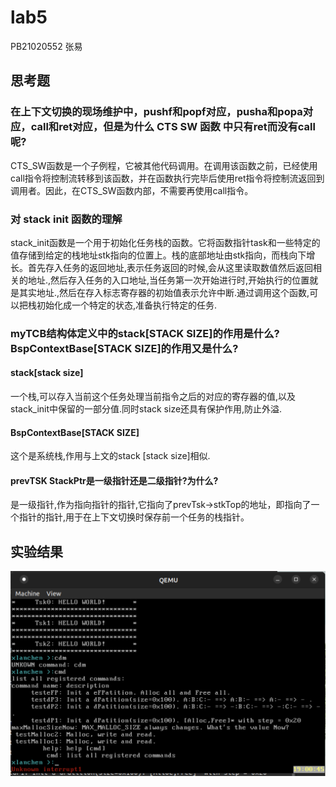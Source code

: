 # lab5 

PB21020552 张易

## 思考题
### 在上下文切换的现场维护中，pushf和popf对应，pusha和popa对应，call和ret对应，但是为什么 CTS SW 函数 中只有ret而没有call呢?

CTS_SW函数是一个子例程，它被其他代码调用。在调用该函数之前，已经使用call指令将控制流转移到该函数，并在函数执行完毕后使用ret指令将控制流返回到调用者。因此，在CTS_SW函数内部，不需要再使用call指令。

### 对 stack init 函数的理解
stack_init函数是一个用于初始化任务栈的函数。它将函数指针task和一些特定的值存储到给定的栈地址stk指向的位置上。栈的底部地址由stk指向，而栈向下增长。首先存入任务的返回地址,表示任务返回的时候,会从这里读取数值然后返回相关的地址.,然后存入任务的入口地址,当任务第一次开始进行时,开始执行的位置就是其实地址.,然后在存入标志寄存器的初始值表示允许中断.通过调用这个函数,可以把栈初始化成一个特定的状态,准备执行特定的任务.

### myTCB结构体定义中的stack[STACK SIZE]的作用是什么?BspContextBase[STACK SIZE]的作用又是什么?
#### stack[stack size]
一个栈,可以存入当前这个任务处理当前指令之后的对应的寄存器的值,以及stack_init中保留的一部分值.同时stack size还具有保护作用,防止外溢.

#### BspContextBase[STACK SIZE]
这个是系统栈,作用与上文的stack [stack size]相似.

#### prevTSK StackPtr是一级指针还是二级指针?为什么?
是一级指针,作为指向指针的指针,它指向了prevTsk->stkTop的地址，即指向了一个指针的指针,用于在上下文切换时保存前一个任务的栈指针。
## 实验结果

![](%E6%88%AA%E5%B1%8F.png)

